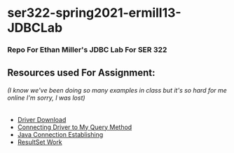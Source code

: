 # ser322-spring2021-ermill13-JDBCLab
### Repo For Ethan Miller's JDBC Lab For SER 322

## Resources used For Assignment:
###### (I know we've been doing so many examples in class but it's so hard for me online I'm sorry, I was lost)
- [Driver Download](https://dev.mysql.com/downloads/connector/j/)
- [Connecting Driver to My Query Method](https://stackoverflow.com/questions/15039265/what-exactly-does-this-do-class-fornamecom-mysql-jdbc-driver-newinstance/15039333)
- [Java Connection Establishing](https://docs.oracle.com/javase/tutorial/jdbc/basics/connecting.html)
- [ResultSet Work](http://tutorials.jenkov.com/jdbc/resultset.html#:~:text=To%20iterate%20the%20ResultSet%20you,and%20you%20can%20no%20longer.)

